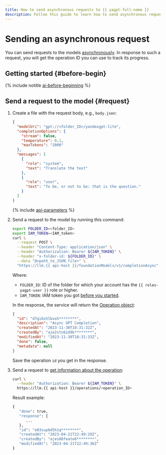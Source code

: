 ```yaml
---
title: How to send asynchronous requests to {{ yagpt-full-name }}
description: Follow this guide to learn how to send asynchronous requests to models in {{ yagpt-full-name }}.
---
```


# Sending an asynchronous request

You can send requests to the models [asynchronously](../concepts/index.md#working-mode). In response to such a request, you will get the operation ID you can use to track its progress.

## Getting started {#before-begin}

{% include notitle [ai-before-beginning](../../_includes/foundation-models/yandexgpt/ai-before-beginning.md) %}

## Send a request to the model {#request}

1. Create a file with the request body, e.g., `body.json`:

   ```json
   {
     "modelUri": "gpt://<folder_ID>/yandexgpt-lite",
     "completionOptions": {
       "stream": false,
       "temperature": 0.1,
       "maxTokens": "2000"
     },
     "messages": [
       {
         "role": "system",
         "text": "Translate the text"
       },
       {
         "role": "user",
         "text": "To be, or not to be: that is the question."
       }
     ]
   }
   ```

   {% include [api-parameters](../../_includes/foundation-models/yandexgpt/api-parameters.md) %}

1. Send a request to the model by running this command:

   ```bash
   export FOLDER_ID=<folder_ID>
   export IAM_TOKEN=<IAM_token>
   curl \
     --request POST \
     --header "Content-Type: application/json" \
     --header "Authorization: Bearer ${IAM_TOKEN}" \
     --header "x-folder-id: ${FOLDER_ID}" \
     --data "@<path_to_JSON_file>" \
     "https://llm.{{ api-host }}/foundationModels/v1/completionAsync"
   ```

   Where:

   * `FOLDER_ID`: ID of the folder for which your account has the `{{ roles-yagpt-user }}` role or higher.
   * `IAM_TOKEN`: IAM token you got [before you started](#before-begin).

   In the response, the service will return the [Operation object](../../api-design-guide/concepts/operation.md):

   ```json
   {
     "id": "d7qi6shlbvo5********",
     "description": "Async GPT Completion",
     "createdAt": "2023-11-30T18:31:32Z",
     "createdBy": "aje2stn6id9k********",
     "modifiedAt": "2023-11-30T18:31:33Z",
     "done": false,
     "metadata": null
   }
   ```

   Save the operation `id` you get in the response.

1. Send a request to [get information about the operation](../../api-design-guide/concepts/operation.md#monitoring):

   ```bash
   curl \
     --header "Authorization: Bearer ${IAM_TOKEN}" \
     https://llm.{{ api-host }}/operations/<operation_ID>
   ```

   Result example:

   ```bash
   {
      "done": true,
      "response": {
         ...        
      },
      "id": "e03sup6d5h1q********",
      "createdAt": "2023-04-21T22:49:29Z",
      "createdBy": "ajes08feato8********",
      "modifiedAt": "2023-04-21T22:49:36Z"
   }
   ```
